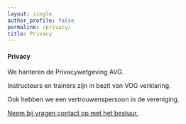```yaml
---
layout: single
author_profile: false
permalink: /privacy/
title: Privacy
---
```


#### Privacy  

We hanteren de Privacywetgeving AVG.

Instructeurs en trainers zijn in bezit van VOG verklaring.

Ook hebben we een vertrouwenspersoon in de vereniging.

[Neem bij vragen contact op met het bestuur.](/contact/)
